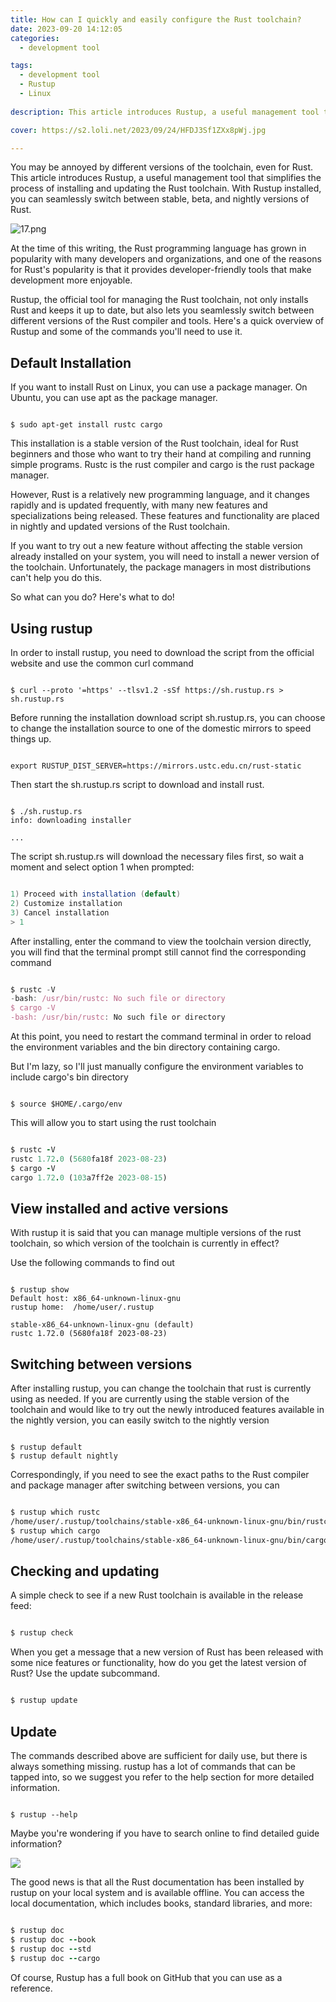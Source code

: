 ```yaml
---
title: How can I quickly and easily configure the Rust toolchain?
date: 2023-09-20 14:12:05
categories:
  - development tool

tags:
  - development tool
  - Rustup
  - Linux
  
description: This article introduces Rustup, a useful management tool that simplifies the process of installing and updating the Rust toolchain. With Rustup installed, you can seamlessly switch between stable, beta, and nightly versions of Rust.

cover: https://s2.loli.net/2023/09/24/HFDJ3Sf1ZXx8pWj.jpg

---
```


You may be annoyed by different versions of the toolchain, even for Rust. This article introduces Rustup, a useful management tool that simplifies the process of installing and updating the Rust toolchain. With Rustup installed, you can seamlessly switch between stable, beta, and nightly versions of Rust.

![17.png](https://s2.loli.net/2023/09/23/3pnQxHhke6wWyK7.png)

At the time of this writing, the Rust programming language has grown in popularity with many developers and organizations, and one of the reasons for Rust's popularity is that it provides developer-friendly tools that make development more enjoyable.

Rustup, the official tool for managing the Rust toolchain, not only installs Rust and keeps it up to date, but also lets you seamlessly switch between different versions of the Rust compiler and tools. Here's a quick overview of Rustup and some of the commands you'll need to use it.

## Default Installation

If you want to install Rust on Linux, you can use a package manager. On Ubuntu, you can use apt as the package manager.

```ardunio

$ sudo apt-get install rustc cargo

```

This installation is a stable version of the Rust toolchain, ideal for Rust beginners and those who want to try their hand at compiling and running simple programs. Rustc is the rust compiler and cargo is the rust package manager.

However, Rust is a relatively new programming language, and it changes rapidly and is updated frequently, with many new features and specializations being released. These features and functionality are placed in nightly and updated versions of the Rust toolchain.

If you want to try out a new feature without affecting the stable version already installed on your system, you will need to install a newer version of the toolchain. Unfortunately, the package managers in most distributions can't help you do this.

So what can you do? Here's what to do!

## Using rustup


In order to install rustup, you need to download the script from the official website and use the common curl command

```shell

$ curl --proto '=https' --tlsv1.2 -sSf https://sh.rustup.rs > sh.rustup.rs

```

Before running the installation download script sh.rustup.rs, you can choose to change the installation source to one of the domestic mirrors to speed things up.

```ardunio

export RUSTUP_DIST_SERVER=https://mirrors.ustc.edu.cn/rust-static

```

Then start the sh.rustup.rs script to download and install rust.

```shell

$ ./sh.rustup.rs
info: downloading installer

...

```

The script sh.rustup.rs will download the necessary files first, so wait a moment and select option 1 when prompted:

```csharp

1) Proceed with installation (default)
2) Customize installation
3) Cancel installation
> 1

```
After installing, enter the command to view the toolchain version directly, you will find that the terminal prompt still cannot find the corresponding command

```javascript

$ rustc -V
-bash: /usr/bin/rustc: No such file or directory
$ cargo -V
-bash: /usr/bin/rustc: No such file or directory

```

At this point, you need to restart the command terminal in order to reload the environment variables and the bin directory containing cargo.

But I'm lazy, so I'll just manually configure the environment variables to include cargo's bin directory

```shell

$ source $HOME/.cargo/env

```

This will allow you to start using the rust toolchain

```ruby

$ rustc -V
rustc 1.72.0 (5680fa18f 2023-08-23)
$ cargo -V
cargo 1.72.0 (103a7ff2e 2023-08-15)

```

## View installed and active versions

With rustup it is said that you can manage multiple versions of the rust toolchain, so which version of the toolchain is currently in effect?

Use the following commands to find out

```

$ rustup show
Default host: x86_64-unknown-linux-gnu
rustup home:  /home/user/.rustup

stable-x86_64-unknown-linux-gnu (default)
rustc 1.72.0 (5680fa18f 2023-08-23)

```

## Switching between versions

After installing rustup, you can change the toolchain that rust is currently using as needed. If you are currently using the stable version of the toolchain and would like to try out the newly introduced features available in the nightly version, you can easily switch to the nightly version

```arduino

$ rustup default
$ rustup default nightly

```

Correspondingly, if you need to see the exact paths to the Rust compiler and package manager after switching between versions, you can

```bash

$ rustup which rustc
/home/user/.rustup/toolchains/stable-x86_64-unknown-linux-gnu/bin/rustc
$ rustup which cargo
/home/user/.rustup/toolchains/stable-x86_64-unknown-linux-gnu/bin/cargo

```

## Checking and updating

A simple check to see if a new Rust toolchain is available in the release feed:

```ruby

$ rustup check

```

When you get a message that a new version of Rust has been released with some nice features or functionality, how do you get the latest version of Rust? Use the update subcommand.

```ruby

$ rustup update

```

## Update

The commands described above are sufficient for daily use, but there is always something missing. rustup has a lot of commands that can be tapped into, so we suggest you refer to the help section for more detailed information.

```shell

$ rustup --help

```

Maybe you're wondering if you have to search online to find detailed guide information?

![](https://s2.loli.net/2023/09/23/W5UkgeGP8pmdYIR.png)

The good news is that all the Rust documentation has been installed by rustup on your local system and is available offline. You can access the local documentation, which includes books, standard libraries, and more:

```ruby

$ rustup doc
$ rustup doc --book
$ rustup doc --std
$ rustup doc --cargo

```

Of course, Rustup has a full book on GitHub that you can use as a reference.


